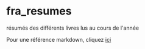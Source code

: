 # fra_resumes
résumés des différents livres lus au cours de l'année

Pour une référence markdown, cliquez [ici](https://github.com/adam-p/markdown-here/wiki/Markdown-Cheatsheet)
